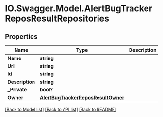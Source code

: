 # IO.Swagger.Model.AlertBugTrackerReposResultRepositories
## Properties

Name | Type | Description | Notes
------------ | ------------- | ------------- | -------------
**Name** | **string** |  | 
**Url** | **string** |  | 
**Id** | **string** |  | 
**Description** | **string** |  | [optional] 
**_Private** | **bool?** |  | [optional] 
**Owner** | [**AlertBugTrackerReposResultOwner**](AlertBugTrackerReposResultOwner.md) |  | [optional] 

[[Back to Model list]](../README.md#documentation-for-models) [[Back to API list]](../README.md#documentation-for-api-endpoints) [[Back to README]](../README.md)

